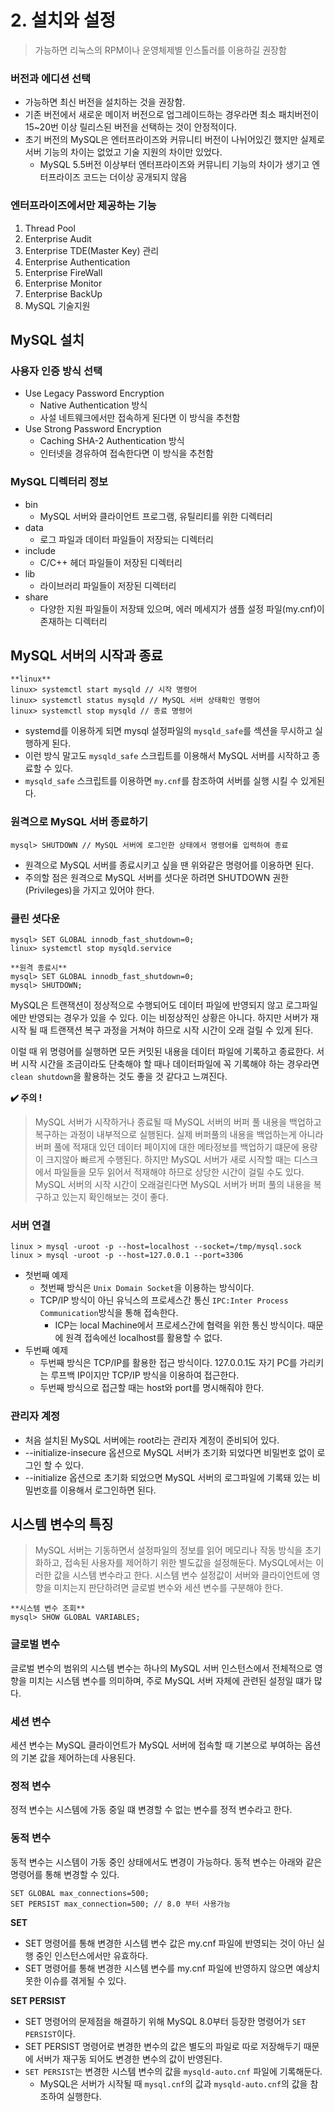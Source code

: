 # 2. 설치와 설정
> 가능하면 리눅스의 RPM이나 운영체제별 인스톨러를 이용하길 권장함

### 버전과 에디션 선택
- 가능하면 최신 버전을 설치하는 것을 권장함.
- 기존 버전에서 새로운 메이저 버전으로 업그레이드하는 경우라면 최소 패치버전이 15~20번 이상 릴리스된 버전을 선택하는 것이 안정적이다.
- 초기 버전의 MySQL은 엔터프라이즈와 커뮤니티 버전이 나뉘어있긴 했지만 실제로 서버 기능의 차이는 없었고 기술 지원의 차이만 있었다.
    - MySQL 5.5버전 이상부터 엔터프라이즈와 커뮤니티 기능의 차이가 생기고 엔터프라이즈 코드는 더이상 공개되지 않음

### 엔터프라이즈에서만 제공하는 기능
1. Thread Pool
2. Enterprise Audit
3. Enterprise TDE(Master Key) 관리
4. Enterprise Authentication
5. Enterprise FireWall
6. Enterprise Monitor
7. Enterprise BackUp
8. MySQL 기술지원

## MySQL 설치

### 사용자 인증 방식 선택
- Use Legacy Password Encryption
    - Native Authentication 방식
    - 사설 네트웨크에서만 접속하게 된다면 이 방식을 추천함
- Use Strong Password Encryption
    - Caching SHA-2 Authentication 방식
    - 인터넷을 경유하여 접속한다면 이 방식을 추천함

### MySQL 디렉터리 정보
- bin
    - MySQL 서버와 클라이언트 프로그램, 유틸리티를 위한 디렉터리
- data
    - 로그 파일과 데이터 파일들이 저장되는 디렉터리
- include
    - C/C++ 헤더 파일들이 저장된 디렉터리
- lib
    - 라이브러리 파일들이 저장된 디렉터리
- share
    - 다양한 지원 파일들이 저장돼 있으며, 에러 메세지가 샘플 설정 파일(my.cnf)이 존재하는 디렉터리

## MySQL 서버의 시작과 종료
```text
**linux**
linux> systemctl start mysqld // 시작 명령어
linux> systemctl status mysqld // MySQL 서버 상태확인 명령어  
linux> systemctl stop mysqld // 종료 명령어
```
- systemd를 이용하게 되면 mysql 설정파일의 `mysqld_safe`를 섹션을 무시하고 실행하게 된다.
- 이런 방식 말고도 `mysqld_safe` 스크립트를 이용해서 MySQL 서버를 시작하고 종료할 수 있다.
- `mysqld_safe` 스크립트를 이용하면 `my.cnf`를 참조하여 서버를 실행 시킬 수 있게된다.

### 원격으로 MySQL 서버 종료하기
```
mysql> SHUTDOWN // MySQL 서버에 로그인한 상태에서 명령어를 입력하여 종료
```
- 원격으로 MySQL 서버를 종료시키고 싶을 땐 위와같은 명령어를 이용하면 된다.
- 주의할 점은 원격으로 MySQL 서버를 셧다운 하려면 SHUTDOWN 권한(Privileges)을 가지고 있어야 한다.

### 클린 셧다운
```text
mysql> SET GLOBAL innodb_fast_shutdown=0;
linux> systemctl stop mysqld.service

**원격 종료시**
mysql> SET GLOBAL innodb_fast_shutdown=0;
mysql> SHUTDOWN;
```
MySQL은 트랜잭션이 정상적으로 수행되어도 데이터 파일에 반영되지 않고 로그파일에만 반영되는 경우가 있을 수 있다.
이는 비정상적인 상황은 아니다. 하지만 서버가 재시작 될 때 트랜잭션 복구 과정을 거쳐야 하므로 시작 시간이 오래 걸릴 수 있게 된다.

이럴 때 위 명령어를 실행하면 모든 커밋된 내용을 데이터 파일에 기록하고 종료한다. 서버 시작 시간을 조금이라도 단축해야 할 때나 데이터파일에 꼭 기록해야 하는 경우라면
`clean shutdown`을 활용하는 것도 좋을 것 같다고 느껴진다.

**✔️ 주의 !**
> MySQL 서버가 시작하거나 종료될 때 MySQL 서버의 버퍼 풀 내용을 백업하고 복구하는 과정이 내부적으로 실행된다.
> 실제 버퍼풀의 내용을 백업하는게 아니라 버퍼 풀에 적재대 있던 데이터 페이지에 대한 메타정보를 백업하기 떄문에 용량이 크지않아 빠르게 수행된다.
> 하지만 MySQL 서버가 새로 시작할 때는 디스크에서 파일들을 모두 읽어서 적재해야 하므로 상당한 시간이 걸릴 수도 있다.
> MySQL 서버의 시작 시간이 오래걸린다면 MySQL 서버가 버퍼 풀의 내용을 복구하고 있는지 확인해보는 것이 좋다.


### 서버 연결
```text
linux > mysql -uroot -p --host=localhost --socket=/tmp/mysql.sock
linux > mysql -uroot -p --host=127.0.0.1 --port=3306 
```

- 첫번째 예제
    - 첫번째 방식은 `Unix Domain Socket`을 이용하는 방식이다.
    - TCP/IP 방식이 아닌 유닉스의 프로세스간 통신 `IPC:Inter Process Communication`방식을 통해 접속한다.
        - ICP는 local Machine에서 프로세스간에 협력을 위한 통신 방식이다. 때문에 원격 접속에선 localhost를 활용할 수 없다.
- 두번째 예제
    - 두번째 방식은 TCP/IP를 활용한 접근 방식이다. 127.0.0.1도 자기 PC를 가리키는 루프백 IP이지만 TCP/IP 방식을 이용하여 접근한다.
    - 두번째 방식으로 접근할 때는 host와 port를 명시해줘야 한다.

### 관리자 계정
- 처음 설치된 MySQL 서버에는 root라는 관리자 계정이 준비되어 있다.
- --initialize-insecure 옵션으로 MySQL 서버가 초기화 되었다면 비밀번호 없이 로그인 할 수 있다.
- --initialize 옵션으로 초기화 되었으면 MySQL 서버의 로그파일에 기록돼 있는 비밀번호를 이용해서 로그인하면 된다.

## 시스템 변수의 특징
> MySQL 서버는 기동하면서 설정파일의 정보를  읽어 메모리나 작동 방식을 초기화하고, 접속된 사용자를 제어하기 위한 별도값을 설정해둔다.
> MySQL에서는 이러한 값을 시스템 변수라고 한다. 시스템 변수 설정값이 서버와 클라이언트에 영향을 미치는지 판단하려면 글로벌 변수와 세션 변수를 구분해야 한다.

```text
**시스템 변수 조회**
mysql> SHOW GLOBAL VARIABLES;
```

### 글로벌 변수
글로벌 변수의 범위의 시스템 변수는 하나의 MySQL 서버 인스턴스에서 전체적으로 영향을 미치는 시스템 변수를 의미하며, 주로 MySQL 서버 자체에 관련된 설정일 떄가 많다.

### 세션 변수
세션 변수는 MySQL 클라이언트가 MySQL 서버에 접속할 때 기본으로 부여하는 옵션의 기본 값을 제어하는데 사용된다.


### 정적 변수
정적 변수는 시스템에 가동 중일 떄 변경할 수 없는 변수를 정적 변수라고 한다.

### 동적 변수
동적 변수는 시스템이 가동 중인 상태에서도 변경이 가능하다. 동적 변수는 아래와 같은 명령어를 통해 변경할 수 있다.

```text
SET GLOBAL max_connections=500;
SET PERSIST max_connection=500; // 8.0 부터 사용가능
```
**SET**
- SET 명령어를 통해 변경한 시스템 변수 값은 my.cnf 파일에 반영되는 것이 아닌 실행 중인 인스턴스에서만 유효하다.
- SET 명령어를 통해 변경한 시스템 변수를 my.cnf 파일에 반영하지 않으면 예상치 못한 이슈를 겪게될 수 있다.

**SET PERSIST**
- SET 명령어의 문제점을 해결하기 위해 MySQL 8.0부터 등장한 명령어가 `SET PERSIST`이다.
- SET PERSIST 명령어로 변경한 변수의 값은 별도의 파일로 따로 저장해두기 때문에 서버가 재구동 되어도 변경한 변수의 값이 반영된다.
- `SET PERSIST`는 변경한 시스템 변수의 값을 `mysqld-auto.cnf` 파일에 기록해둔다.
    - MySQL은 서버가 시작될 때 `mysql.cnf`의 값과 `mysqld-auto.cnf`의 값을 참조하여 실행한다.